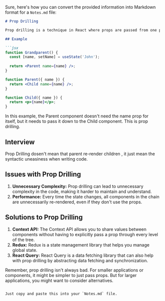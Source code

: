 Sure, here's how you can convert the provided information into Markdown format for a `Notes.md` file:

```markdown
# Prop Drilling

Prop drilling is a technique in React where props are passed from one part of the tree to another by going through other parts that do not need the data, but only help in passing it around.

## Example

```jsx
function Grandparent() {
  const [name, setName] = useState('John');
  
  return <Parent name={name} />;
}

function Parent({ name }) {
  return <Child name={name} />;
}

function Child({ name }) {
  return <p>{name}</p>;
}
```

In this example, the Parent component doesn't need the name prop for itself, but it needs to pass it down to the Child component. This is prop drilling.

## Interview 
Prop Drilling dosen't mean that parent re-render children , it just mean the syntactic uneasiness when writing code.

## Issues with Prop Drilling

1. **Unnecessary Complexity:** Prop drilling can lead to unnecessary complexity in the code, making it harder to maintain and understand.
2. **Performance:** Every time the state changes, all components in the chain are unnecessarily re-rendered, even if they don't use the props.

## Solutions to Prop Drilling

1. **Context API:** The Context API allows you to share values between components without having to explicitly pass a prop through every level of the tree.
2. **Redux:** Redux is a state management library that helps you manage global state.
3. **React Query:** React Query is a data fetching library that can also help with prop drilling by abstracting data fetching and synchronization.

Remember, prop drilling isn't always bad. For smaller applications or components, it might be simpler to just pass props. But for larger applications, you might want to consider alternatives.
```

Just copy and paste this into your `Notes.md` file.